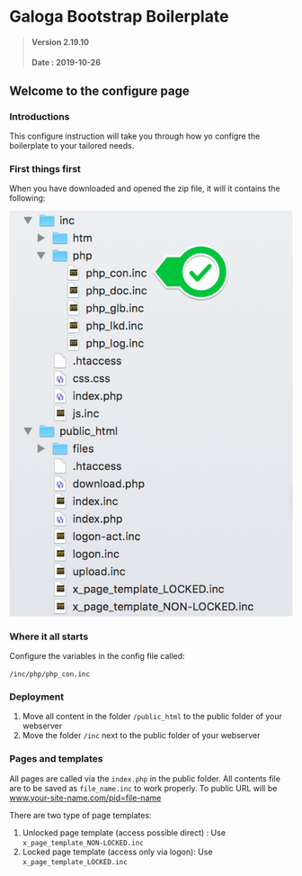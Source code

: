 # Galoga Bootstrap Boilerplate
> #### Version 2.19.10 
> #### Date : 2019-10-26

## Welcome to the configure page
### Introductions
This configure instruction will take you through how yo configre the boilerplate to your tailored needs.

### First things first
When you have downloaded and opened the zip file, it will it contains the following:

![File layout map](site.png)

### Where it all starts
Configure the variables in the config file called:

<code>/inc/php/php_con.inc</code>

### Deployment 

1. Move all content in the folder <code>/public_html</code> to the public folder of your webserver 
2. Move the folder <code>/inc</code> next to the public folder of your webserver 

### Pages and templates
All pages are called via the <code>index.php</code> in the public folder. All contents file are to be saved as <code>file_name.inc</code> to work properly.
To public URL will be www.your-site-name.com/pid=file-name

There are two type of page templates: 

1. Unlocked page template (access possible direct) : Use <code>x_page_template_NON-LOCKED.inc</code>
2. Locked page template (access only via logon): Use <code>x_page_template_LOCKED.inc</code>

